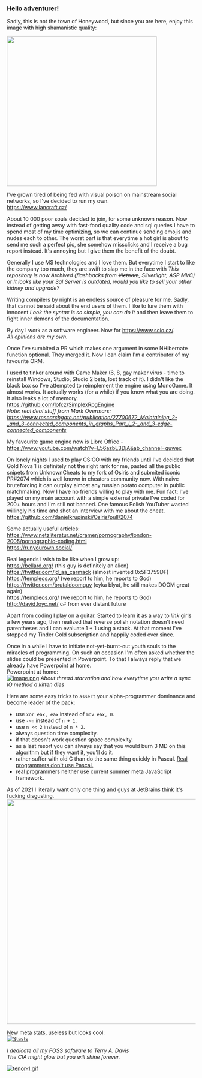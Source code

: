 ### Hello adventurer!

Sadly, this is not the town of Honeywood, but since you are here, enjoy this image with high shamanistic quality:

<img src="https://i.postimg.cc/Gmd81b9L/typist-ascii-1.jpg" width="400">

I've grown tired of being fed with visual poison on mainstream social networks, so I've decided to run my own.  
https://www.lancraft.cz/

About 10 000 poor souls decided to join, for some unknown reason. Now instead of getting away with fast-food quality code and sql queries I have to spend most of my time optimizing, so we can continue sending emojis and nudes each to other. The worst part is that everytime a hot girl is about to send me such a perfect pic, she somehow missclicks and I receive a bug report instead. It's annoying but I give them the benefit of the doubt.

Generally I use M$ technologies and I love them. But everytime I start to like the company too much, they are swift to slap me in the face with _This repository is now Archived (flashbacks from ~~Vietnam~~, Silverlight, ASP MVC)_ or _It looks like your Sql Server is outdated, would you like to sell your other kidney and upgrade?_

Writing compilers by night is an endless source of pleasure for me. Sadly, that cannot be said about the end users of them. I like to lure them with innocent _Look the syntax is so simple, you can do it_ and then leave them to fight inner demons of the documentation. 

By day I work as a software engineer. Now for https://www.scio.cz/.  
_All opinions are my own._  

Once I've sumbited a PR which makes one argument in some NHibernate function optional. They merged it. Now I can claim I'm a contributor of my favourite ORM.  

I used to tinker around with Game Maker (6, 8, gay maker virus - time to reinstall Windows, Studio, Studio 2 beta, lost track of it). I didn't like the black box so I've attempted to reimplement the engine using MonoGame. It almost works. It actually works (for a while) if you know what you are doing. It also leaks a lot of memory.  
https://github.com/lofcz/SimplexRpgEngine  
_Note: real deal stuff from Mark Overmars: https://www.researchgate.net/publication/27700672_Maintaining_2-_and_3-connected_components_in_graphs_Part_I_2-_and_3-edge-connected_components_
  
My favourite game engine now is Libre Office - https://www.youtube.com/watch?v=L56azbL3DjA&ab_channel=quwex  
  
On lonely nights I used to play CS:GO with my friends until I've decided that Gold Nova 1 is definitely not the right rank for me, pasted all the public snipets from UnknownCheats to my fork of Osiris and submited iconic PR#2074 which is well known in cheaters community now. With naive bruteforcing it can outplay almost any russian potato computer in public matchmaking. Now I have no friends willing to play with me. Fun fact: I've played on my main account with a simple external private I've coded for 200+ hours and I'm still not banned. One famous Polish YouTuber wasted willingly his time and shot an interview with me about the cheat.  
https://github.com/danielkrupinski/Osiris/pull/2074  

Some actually useful articles:  
https://www.netzliteratur.net/cramer/pornography/london-2005/pornographic-coding.html  
https://runyourown.social/  

Real legends I wish to be like when I grow up:  
https://bellard.org/ (this guy is definitely an alien)  
https://twitter.com/id_aa_carmack (almost invented 0x5F3759DF)  
https://templeos.org/ (we report to him, he reports to God)  
https://twitter.com/brutaldoomguy (cyka blyat, he still makes DOOM great again)  
https://templeos.org/ (we report to him, he reports to God)  
http://david.loyc.net/ c# from ever distant future

Apart from coding I play on a guitar. Started to learn it as a way to _link_ girls a few years ago, then realized that reverse polish notation doesn't need parentheses and I can evaluate 1 + 1 using a stack. At that moment I've stopped my Tinder Gold subscription and happily coded ever since.

Once in a while I have to initiate not-yet-burnt-out youth souls to the miracles of programming. On such an occasion I'm often asked whether the slides could be presented in Powerpoint. To that I always reply that we already have Powerpoint at home.  
Powerpoint at home:  
[![image.png](https://i.postimg.cc/4xc5W6nK/image.png)](https://postimg.cc/689n3Grw)
_About thread starvation and how everytime you write a sync IO method a kitten dies_

Here are some easy tricks to `assert` your alpha-programmer dominance and become leader of the pack:
- use `xor eax, eax` instead of `mov eax, 0`.
- use `-~n` instead of `n + 1`.
- use `n << 2` instead of `n * 2`.
- always question time complexity.
- if that doesn't work question space complexity.
- as a last resort you can always say that you would burn 3 MD on this algorithm but if they want it, you'll do it.
- rather suffer with old C than do the same thing quickly in Pascal. [Real programmers don't use Pascal.](https://www.pbm.com/~lindahl/real.programmers.html)
- real programmers neither use current summer meta JavaScript framework.
   
As of 2021 I literally want only one thing and guys at JetBrains think it's fucking disgusting.   
<img src="https://i.postimg.cc/bN6CC7ks/image.png" width="600">  

   
New meta stats, useless but looks cool:  
[![Stasts](https://github-readme-stats.vercel.app/api?username=lofcz&count_private=true&show_icons=true&theme=dark)](https://github.com/lofcz/github-readme-stats)

_I dedicate all my FOSS software to Terry A. Davis  
The CIA might glow but you will shine forever._

[![tenor-1.gif](https://i.postimg.cc/G2Fnrn4R/tenor-1.gif)](https://postimg.cc/dkVxmXRN)
